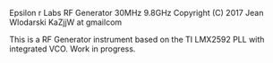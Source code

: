 Epsilon r Labs RF Generator 30MHz 9.8GHz
Copyright (C) 2017 Jean Wlodarski
KaZjjW at gmailcom

This is a RF Generator instrument based on the TI LMX2592 PLL with integrated VCO.
Work in progress. 